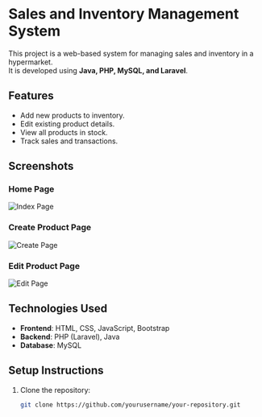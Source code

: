 # Sales and Inventory Management System

This project is a web-based system for managing sales and inventory in a hypermarket.  
It is developed using **Java, PHP, MySQL, and Laravel**.

## Features
- Add new products to inventory.
- Edit existing product details.
- View all products in stock.
- Track sales and transactions.

## Screenshots

### Home Page
![Index Page](images/index_page.png)

### Create Product Page
![Create Page](images/creat_page.png)

### Edit Product Page
![Edit Page](images/edit_page.png)

## Technologies Used
- **Frontend**: HTML, CSS, JavaScript, Bootstrap  
- **Backend**: PHP (Laravel), Java  
- **Database**: MySQL  

## Setup Instructions
1. Clone the repository:  
   ```sh
   git clone https://github.com/yourusername/your-repository.git
